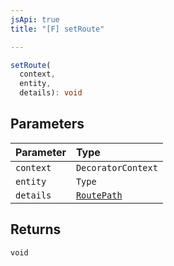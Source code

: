 ```yaml
---
jsApi: true
title: "[F] setRoute"

---
```

```ts
setRoute(
  context,
  entity,
  details): void
```

## Parameters

| Parameter | Type |
| :------ | :------ |
| `context` | `DecoratorContext` |
| `entity` | `Type` |
| `details` | [`RoutePath`](Interface.RoutePath.md) |

## Returns

`void`
